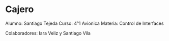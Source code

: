 # Cajero

Alumno: Santiago Tejeda
Curso: 4°1 Avionica
Materia: Control de Interfaces

Colaboradores: Iara Veliz y Santiago Vila
